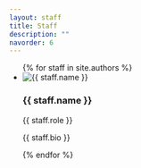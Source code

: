 ```yaml
---
layout: staff
title: Staff
description: ""
navorder: 6
---
```


<ul>
  {% for staff in site.authors %}
    <li>
      <img src="{{ staff.avatar }}" alt="{{ staff.name }}">
      <h3>{{ staff.name }}</h3>
      <p>{{ staff.role }}</p>
      <p>{{ staff.bio }}</p>
    </li>
  {% endfor %}
</ul>
